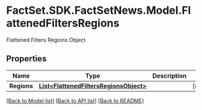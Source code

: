 # FactSet.SDK.FactSetNews.Model.FlattenedFiltersRegions
Flattened Filters Regions Object

## Properties

Name | Type | Description | Notes
------------ | ------------- | ------------- | -------------
**Regions** | [**List&lt;FlattenedFiltersRegionsObject&gt;**](FlattenedFiltersRegionsObject.md) |  | [optional] 

[[Back to Model list]](../README.md#documentation-for-models) [[Back to API list]](../README.md#documentation-for-api-endpoints) [[Back to README]](../README.md)

